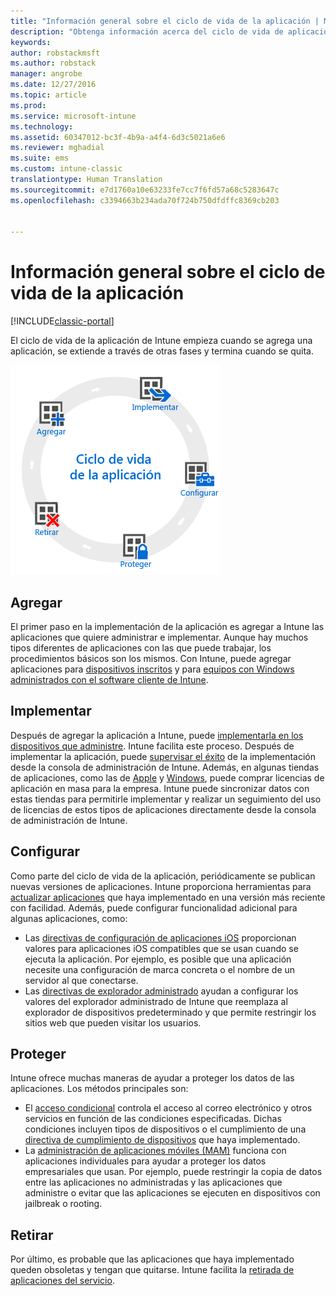 ```yaml
---
title: "Información general sobre el ciclo de vida de la aplicación | Microsoft Docs"
description: "Obtenga información acerca del ciclo de vida de aplicaciones que administra Intune, desde su incorporación hasta la retirada final."
keywords: 
author: robstackmsft
ms.author: robstack
manager: angrobe
ms.date: 12/27/2016
ms.topic: article
ms.prod: 
ms.service: microsoft-intune
ms.technology: 
ms.assetid: 60347012-bc3f-4b9a-a4f4-6d3c5021a6e6
ms.reviewer: mghadial
ms.suite: ems
ms.custom: intune-classic
translationtype: Human Translation
ms.sourcegitcommit: e7d1760a10e63233fe7cc7f6fd57a68c5283647c
ms.openlocfilehash: c3394663b234ada70f724b750dfdffc8369cb203


---
```


# <a name="overview-of-the-app-lifecycle"></a>Información general sobre el ciclo de vida de la aplicación

[!INCLUDE[classic-portal](../includes/classic-portal.md)]

El ciclo de vida de la aplicación de Intune empieza cuando se agrega una aplicación, se extiende a través de otras fases y termina cuando se quita.

![El ciclo de vida de la aplicación](./media/app-lifecycle.png "el ciclo de vida de la aplicación de Intune")

## <a name="add"></a>Agregar

El primer paso en la implementación de la aplicación es agregar a Intune las aplicaciones que quiere administrar e implementar. Aunque hay muchos tipos diferentes de aplicaciones con las que puede trabajar, los procedimientos básicos son los mismos. Con Intune, puede agregar aplicaciones para [dispositivos inscritos](add-apps-for-mobile-devices-in-microsoft-intune.md) y para [equipos con Windows administrados con el software cliente de Intune](add-apps-for-windows-pcs-in-microsoft-intune.md).

## <a name="deploy"></a>Implementar

Después de agregar la aplicación a Intune, puede [implementarla en los dispositivos que administre](deploy-apps.md). Intune facilita este proceso. Después de implementar la aplicación, puede [supervisar el éxito](monitor-apps-in-microsoft-intune.md) de la implementación desde la consola de administración de Intune. Además, en algunas tiendas de aplicaciones, como las de [Apple](manage-ios-apps-you-purchased-through-a-volume-purchase-program-with-microsoft-intune.md) y [Windows](manage-apps-you-purchased-from-the-windows-store-for-business-with-microsoft-intune.md), puede comprar licencias de aplicación en masa para la empresa. Intune puede sincronizar datos con estas tiendas para permitirle implementar y realizar un seguimiento del uso de licencias de estos tipos de aplicaciones directamente desde la consola de administración de Intune.

## <a name="configure"></a>Configurar

Como parte del ciclo de vida de la aplicación, periódicamente se publican nuevas versiones de aplicaciones. Intune proporciona herramientas para [actualizar aplicaciones](update-apps-using-microsoft-intune.md) que haya implementado en una versión más reciente con facilidad. Además, puede configurar funcionalidad adicional para algunas aplicaciones, como:
- Las [directivas de configuración de aplicaciones iOS](configure-ios-apps-with-mobile-app-configuration-policies-in-microsoft-intune.md) proporcionan valores para aplicaciones iOS compatibles que se usan cuando se ejecuta la aplicación. Por ejemplo, es posible que una aplicación necesite una configuración de marca concreta o el nombre de un servidor al que conectarse.
- Las [directivas de explorador administrado](manage-internet-access-using-managed-browser-policies.md) ayudan a configurar los valores del explorador administrado de Intune que reemplaza al explorador de dispositivos predeterminado y que permite restringir los sitios web que pueden visitar los usuarios.

## <a name="protect"></a>Proteger

Intune ofrece muchas maneras de ayudar a proteger los datos de las aplicaciones. Los métodos principales son:
- El [acceso condicional](restrict-access-to-email-and-o365-services-with-microsoft-intune.md) controla el acceso al correo electrónico y otros servicios en función de las condiciones especificadas. Dichas condiciones incluyen tipos de dispositivos o el cumplimiento de una [directiva de cumplimiento de dispositivos](introduction-to-device-compliance-policies-in-microsoft-intune.md) que haya implementado.
- La [administración de aplicaciones móviles (MAM)](protect-app-data-using-mobile-app-management-policies-with-microsoft-intune.md) funciona con aplicaciones individuales para ayudar a proteger los datos empresariales que usan. Por ejemplo, puede restringir la copia de datos entre las aplicaciones no administradas y las aplicaciones que administre o evitar que las aplicaciones se ejecuten en dispositivos con jailbreak o rooting.

## <a name="retire"></a>Retirar

Por último, es probable que las aplicaciones que haya implementado queden obsoletas y tengan que quitarse. Intune facilita la [retirada de aplicaciones del servicio](retire-apps-using-microsoft-intune.md).



<!--HONumber=Dec16_HO5-->


